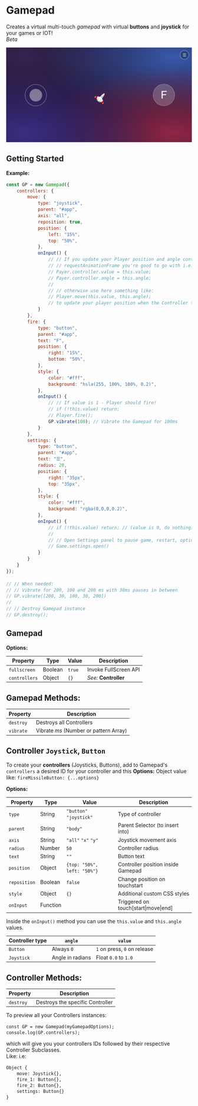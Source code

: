 # Gamepad

Creates a virtual multi-touch *gamepad* with virtual **buttons** and **joystick** for your games or IOT!  
*Beta*

![JavaScript Virtual Gamepad Controller With Joystick](gamepad-js.png)

## Getting Started

**Example:**

```js
const GP = new Gamepad({
    controllers: {
        move: {
            type: "joystick",
            parent: "#app",
            axis: "all",
            reposition: true,
            position: {
                left: "15%",
                top: "50%",
            },
            onInput() {
                // // If you update your Player position and angle continuosly inside a
                // // requestAnimationFrame you're good to go with i.e:
                // Payer.controller.value = this.value;
                // Payer.controller.angle = this.angle;
                //
                // // otherwise use here something like:
                // Player.move(this.value, this.angle);
                // to update your player position when the Controller triggers onInput
            }
        },
        fire: {
            type: "button",
            parent: "#app",
            text: "F",
            position: {
                right: "15%",
                bottom: "50%",
            },
            style: {
                color: "#fff",
                background: "hsla(255, 100%, 100%, 0.2)",
            },
            onInput() {
                // // If value is 1 - Player should fire!
                // if (!this.value) return;
                // Player.fire();
                GP.vibrate(100); // Vibrate the Gamepad for 100ms
            }
        },
        settings: {
            type: "button",
            parent: "#app",
            text: "☰",
            radius: 20,
            position: {
                right: "35px",
                top: "35px",
            },
            style: {
                color: "#fff",
                background: "rgba(0,0,0,0.2)",
            },
            onInput() {
                // if (!this.value) return; // (value is 0, do nothing) 
                //
                // // Open Settings panel to pause game, restart, options etc...
                // Game.settings.open()
            }
        }
    }
});

// // When needed: 
// // Vibrate for 200, 100 and 200 ms with 30ms pauses in between
// GP.vibrate([200, 30, 100, 30, 200]) 
//
// // Destroy Gamepad instance
// GP.destroy(); 
```


## Gamepad

**Options:**

| Property      | Type    | Value  | Description           |
| ------------- | ------- | ------ | --------------------- |
| `fullscreen`  | Boolean | `true` | Invoke FullScreen API |
| `controllers` | Object  | `{}`   | *See:* **Controller** |

## Gamepad Methods:

| Property  | Description                            |
| --------- | -------------------------------------- |
| `destroy` | Destroys all Controllers               |
| `vibrate` | Vibrate *ms* (Number or pattern Array) |

## Controller `Joystick`, `Button`

To create your **controllers** (Joysticks, Buttons), add to Gamepad's `controllers` a desired ID for your controller and this **Options:** Object value like: `fireMissileButton: {...options}`

**Options:**

| Property     | Type     | Value                       | Description                            |
| ------------ | -------- | --------------------------- | -------------------------------------- |
| `type`       | String   | `"button"` `"joystick"`     | Type of controller                     |
| `parent`     | String   | `"body"`                    | Parent Selector (to insert into)       |
| `axis`       | String   | `"all"` `"x"` `"y"`         | Joystick movement axis                 |
| `radius`     | Number   | `50`                        | Controller radius                      |
| `text`       | String   | `""`                        | Button text                            |
| `position`   | Object   | `{top: "50%", left: "50%"}` | Controller position inside Gamepad     |
| `reposition` | Boolean  | `false`                     | Change position on touchstart          |
| `style`      | Object   | `{}`                        | Additional custom CSS styles           |
| `onInput`    | Function |                             | Triggered on touch\[start\|move\|end\] |

Inside the `onInput()` method you can use the `this.value` and `this.angle` values.

| Controller type | `angle`          | `value`                      |
| --------------- | ---------------- | ---------------------------- |
| `Button`        | Always `0`       | `1` on press, `0` on release |
| `Joystick`      | Angle in radians | Float `0.0` to `1.0`         |

## Controller Methods:

| Property  | Description                      |
| --------- | -------------------------------- |
| `destroy` | Destroys the specific Controller |



To preview all your Controllers instances:

```
const GP = new Gamepad(myGamepadOptions);
console.log(GP.controllers);
```

which will give you your controllers IDs followed by their respective Controller Subclasses.   
Like: i.e:

```
Object {
    move: Joystick{},
    fire_1: Button{},
    fire_2: Button{},
    settings: Button{}
}
```